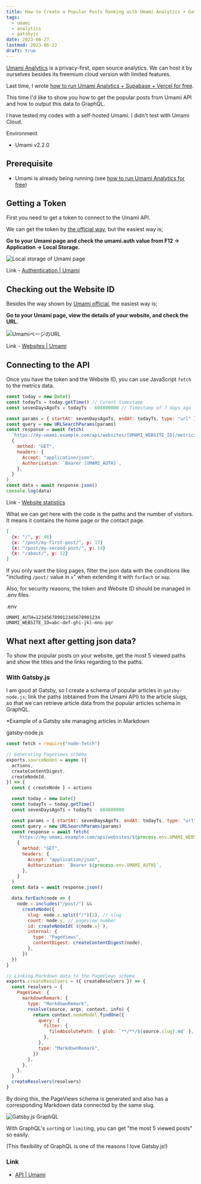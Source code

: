 ```yaml
---
title: How to Create a Popular Posts Ranking with Umami Analytics + Gatsby
tags:
  - umami
  - analytics
  - gatsbyjs
date: 2023-06-27
lastmod: 2023-06-22
draft: true
---
```


[Umami Analytics](https://umami.is/) is a privacy-first, open source analytics. We can host it by ourselves besides its freemium cloud version with limited features.

Last time, I wrote [how to run Umami Analytics + Supabase + Vercel for free](../umami-supabase/).

This time I'd like to show you how to get the popular posts from Umami API and how to output this data to GraphQL.

I have tested my codes with a self-hosted Umami. I didn't test with Umami Cloud.

Environment

- Umami v2.2.0

## Prerequisite

- Umami is already being running (see [how to run Umami Analytics for free](../umami-supabase/))

## Getting a Token

First you need to get a token to connect to the Umami API.

We can get the token by [the official way](https://umami.is/docs/authentication), but the easiest way is;

**Go to your Umami page and check the umami.auth value from F12 -> Application -> Local Storage.**

![Local storage of Umami page](../../../images/umami-auth01.en.png)

Link - [Authentication | Umami](https://umami.is/docs/authentication)

## Checking out the Website ID

Besides the way shown by [Umami official](https://umami.is/docs/websites-api), the easiest way is;

**Go to your Umami page, view the details of your website, and check the URL.**

![UmamiページのURL](../../../images/umami-auth02.en.png)

Link - [Websites | Umami](https://umami.is/docs/websites-api)

## Connecting to the API

Once you have the token and the Website ID, you can use JavaScript `fetch` to the metrics data.

```js
const today = new Date()
const todayTs = today.getTime() // Curent timestamp
const sevenDaysAgoTs = todayTs - 604800000 // Timestamp of 7 days ago from now

const params = { startAt: sevenDaysAgoTs, endAt: todayTs, type: "url" }
const query = new URLSearchParams(params)
const response = await fetch(
  `https://my-umami.example.com/api/websites/[UMAMI_WEBSITE_ID]/metrics?${query}`,
  {
    method: "GET",
    headers: {
      Accept: "application/json",
      Authorization: `Bearer [UMAMI_AUTH]`,
    },
  }
)
const data = await response.json()
console.log(data)
```

Link - [Website statistics](https://umami.is/docs/website-stats)

What we can get here with the code is the paths and the number of visitors. It means it contains the home page or the contact page.

```json
[
  {x: "/", y: 46}
  {x: "/post/my-first-post/", y: 17}
  {x: "/post/my-second-post/", y: 14}
  {x: "/about/", y: 12}
]
```

If you only want the blog pages, filter the json data with the conditions like "including `/post/` value in `x`" when extending it with `forEach` or `map`.

Also, for security reasons, the token and Website ID should be managed in .env files.

<div class="filename">.env</div>

```text
UMAMI_AUTH=123456789012345678901234
UMAMI_WEBSITE_ID=abc-def-ghi-jkl-mno-pqr
```

## What next after getting json data?

To show the popular posts on your website, get the most 5 viewed paths and show the titles and the links regarding to the paths.

### With Gatsby.js

I am good at Gatsby, so I create a schema of popular articles in `gatsby-node.js`; link the paths (obtained from the Umami API) to the article slugs, so that we can retrieve article data from the popular articles schema in GraphQL.

\*Example of a Gatsby site managing articles in Markdown

<div class="filename">gatsby-node.js</div>

```js
const fetch = require("node-fetch")

// Generating PageViews schema
exports.sourceNodes = async ({
  actions,
  createContentDigest,
  createNodeId,
}) => {
  const { createNode } = actions

  const today = new Date()
  const todayTs = today.getTime()
  const sevenDaysAgoTs = todayTs - 604800000

  const params = { startAt: sevenDaysAgoTs, endAt: todayTs, type: "url" }
  const query = new URLSearchParams(params)
  const response = await fetch(
    `https://my-umami.example.com/api/websites/${process.env.UMAMI_WEBSITE_ID}/metrics?${query}`,
    {
      method: "GET",
      headers: {
        Accept: "application/json",
        Authorization: `Bearer ${process.env.UMAMI_AUTH}`,
      },
    }
  )
  const data = await response.json()

  data.forEach(node => {
    node.x.includes("/post/") &&
      createNode({
        slug: node.x.split("/")[2], // slug
        count: node.y, // pageview number
        id: createNodeId(`${node.x}`),
        internal: {
          type: "PageViews",
          contentDigest: createContentDigest(node),
        },
      })
  })
}

// Linking Markdown data to the PageViews schema
exports.createResolvers = ({ createResolvers }) => {
  const resolvers = {
    PageViews: {
      markdownRemark: {
        type: "MarkdownRemark",
        resolve(source, args, context, info) {
          return context.nodeModel.findOne({
            query: {
              filter: {
                fileAbsolutePath: { glob: `**/**/${source.slug}.md` },
              },
            },
            type: "MarkdownRemark",
          })
        },
      },
    },
  }
  createResolvers(resolvers)
}
```

By doing this, the PageViews schema is generated and also has a corresponding Markdown data connected by the same slug.

![Gatsby.js GraphQL](../../../images/gatsby-graphql01.png)

With GraphQL's `sort`ing or `limit`ing, you can get "the most 5 viewed posts" so easily.

(This flexibility of GraphQL is one of the reasons I love Gatsby.js!)

### Link

- [API | Umami](https://umami.is/docs/api)
